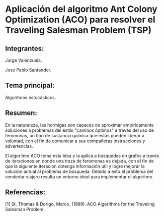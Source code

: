 # Aplicación del algoritmo Ant Colony Optimization (ACO) para resolver el Traveling Salesman Problem (TSP)

## Integrantes:

Jorge Valenzuela.

Jose Pablo Santander.

## Tema principal:

Algoritmos estocásticos.

## Resumen:

En la naturaleza, las hormigas son capaces de aproximar empíricamente soluciones a problemas del estilo "caminos óptimos" a través del uso de feromonas, un tipo de sustancia química que estas pueden liberar a voluntad, con el fin de comunicar a sus compañeras instrucciones y advertencias.

El algoritmo ACO toma esta idea y la aplica a búsquedas en grafos a través de iteraciones en donde una traza de feromonas es dejada, con el fin de que la siguiente iteración obtenga información útil y logre mejorar la solución actual al problema de búsqueda. Debido a esto el problema del vendedor viajero resulta un entorno ideal para implementar el algoritmo.

## Referencias:

[1] St, Thomas & Dorigo, Marco. (1999). ACO Algorithms for the Traveling Salesman Problem.

